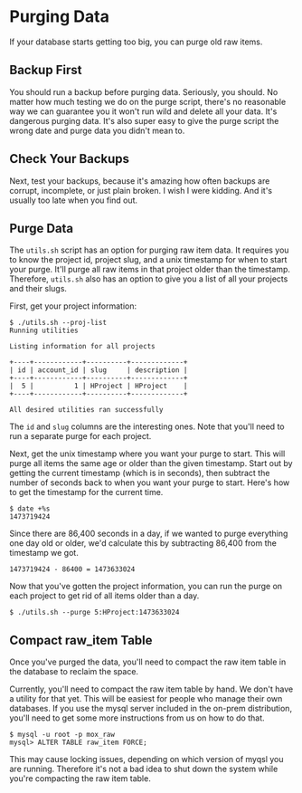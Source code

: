 # Purging Data

If your database starts getting too big, you can purge old raw items.

## Backup First

You should run a backup before purging data.  Seriously, you should.  No
matter how much testing we do on the purge script, there's no reasonable
way we can guarantee you it won't run wild and delete all your data.
It's dangerous purging data.  It's also super easy to give the purge
script the wrong date and purge data you didn't mean to.

## Check Your Backups

Next, test your backups, because it's amazing how often backups are
corrupt, incomplete, or just plain broken.  I wish I were kidding.  And
it's usually too late when you find out.

## Purge Data

The `utils.sh` script has an option for purging raw item data. It
requires you to know the project id, project slug, and a unix timestamp
for when to start your purge.  It'll purge all raw items in that project
older than the timestamp.  Therefore, `utils.sh` also has an option to
give you a list of all your projects and their slugs.

First, get your project information:

```
$ ./utils.sh --proj-list
Running utilities

Listing information for all projects

+----+------------+----------+-------------+
| id | account_id | slug     | description |
+----+------------+----------+-------------+
|  5 |          1 | HProject | HProject    |
+----+------------+----------+-------------+

All desired utilities ran successfully
```

The `id` and `slug` columns are the interesting ones.  Note that you'll
need to run a separate purge for each project.

Next, get the unix timestamp where you want your purge to start.  This
will purge all items the same age or older than the given
timestamp. Start out by getting the current timestamp (which is in
seconds), then subtract the number of seconds back to when you want your
purge to start. Here's how to get the timestamp for the current time.

```
$ date +%s
1473719424
```

Since there are 86,400 seconds in a day, if we wanted to purge
everything one day old or older, we'd calculate this by subtracting
86,400 from the timestamp we got.

```
1473719424 - 86400 = 1473633024
```

Now that you've gotten the project information, you can run the purge on
each project to get rid of all items older than a day.

```
$ ./utils.sh --purge 5:HProject:1473633024
```

## Compact raw_item Table

Once you've purged the data, you'll need to compact the raw item table
in the database to reclaim the space.

Currently, you'll need to compact the raw item table by hand.  We don't
have a utility for that yet.  This will be easiest for people who manage
their own databases.  If you use the mysql server included in the
on-prem distribution, you'll need to get some more instructions from us
on how to do that.

```
$ mysql -u root -p mox_raw
mysql> ALTER TABLE raw_item FORCE;
```

This may cause locking issues, depending on which version of myqsl you
are running.  Therefore it's not a bad idea to shut down the system
while you're compacting the raw item table.
